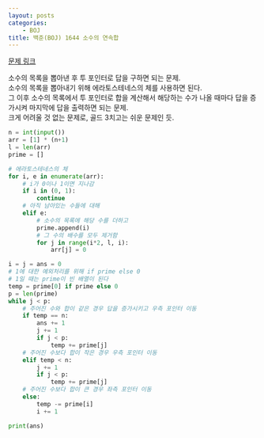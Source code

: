 ```yaml
---
layout: posts
categories:
    - BOJ
title: 백준(BOJ) 1644 소수의 연속합
---
```


[문제 링크](https://www.acmicpc.net/problem/1644)

소수의 목록을 뽑아낸 후 투 포인터로 답을 구하면 되는 문제.  
소수의 목록을 뽑아내기 위해 에라토스테네스의 체를 사용하면 된다.  
그 이후 소수의 목록에서 투 포인터로 합을 계산해서 해당하는 수가 나올 때마다 답을 증가시켜 마지막에 답을 출력하면 되는 문제.  
크게 어려울 것 없는 문제로, 골드 3치고는 쉬운 문제인 듯.

```python
n = int(input())
arr = [1] * (n+1)
l = len(arr)
prime = []

# 에라토스테네스의 체
for i, e in enumerate(arr):
    # i가 0이나 1이면 지나감
    if i in (0, 1):
        continue
    # 아직 남아있는 수들에 대해
    elif e:
        # 소수의 목록에 해당 수를 더하고
        prime.append(i)
        # 그 수의 배수를 모두 제거함
        for j in range(i*2, l, i):
            arr[j] = 0

i = j = ans = 0
# 1에 대한 예외처리를 위해 if prime else 0
# 1일 때는 prime이 빈 배열이 된다
temp = prime[0] if prime else 0
p = len(prime)
while j < p:
    # 주어진 수와 합이 같은 경우 답을 증가시키고 우측 포인터 이동
    if temp == n:
        ans += 1
        j += 1
        if j < p:
            temp += prime[j]
    # 주어진 수보다 합이 작은 경우 우측 포인터 이동
    elif temp < n:
        j += 1
        if j < p:
            temp += prime[j]
    # 주어진 수보다 합이 큰 경우 좌측 포인터 이동
    else:
        temp -= prime[i]
        i += 1

print(ans)
```

